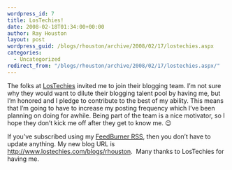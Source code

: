 ```yaml
---
wordpress_id: 7
title: LosTechies!
date: 2008-02-18T01:34:00+00:00
author: Ray Houston
layout: post
wordpress_guid: /blogs/rhouston/archive/2008/02/17/lostechies.aspx
categories:
  - Uncategorized
redirect_from: "/blogs/rhouston/archive/2008/02/17/lostechies.aspx/"
---
```

The folks at [LosTechies](http://lostechies.com/) invited me to join their blogging team. I&#8217;m not sure why they would want to dilute their blogging talent pool by having me, but I&#8217;m honored and I pledge to contribute to the best of my ability. This means that I&#8217;m going to have to increase my posting frequency which I&#8217;ve been planning on doing for awhile. Being part of the team is a nice motivator, so I hope they don&#8217;t kick me off after they get to know me. 😉

If you&#8217;ve subscribed using my [FeedBurner RSS](http://feeds.feedburner.com/RayHoustonBlog), then you don&#8217;t have to update anything. My new blog URL is <http://www.lostechies.com/blogs/rhouston>.&nbsp; Many thanks to LosTechies for having me.